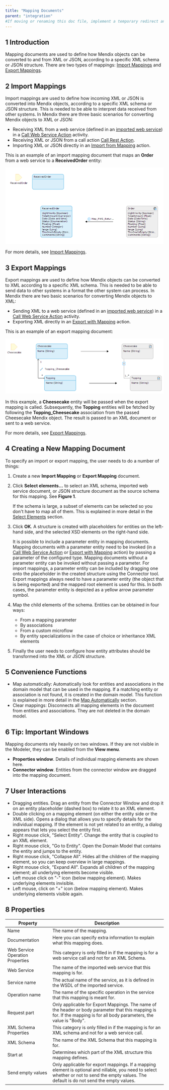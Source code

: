 ```yaml
---
title: "Mapping Documents"
parent: "integration"
#If moving or renaming this doc file, implement a temporary redirect and let the respective team know they should update the URL in the product. See Mapping to Products for more details.
---
```


## 1 Introduction

Mapping documents are used to define how Mendix objects can be converted to and from XML or JSON, according to a specific XML schema or JSON structure. There are two types of mappings: [Import Mappings](import-mappings) and [Export Mappings](export-mappings).

## 2 Import Mappings

Import mappings are used to define how incoming XML or JSON is converted into Mendix objects, according to a specific XML schema or JSON structure. This is needed to be able to interpret data received from other systems. In Mendix there are three basic scenarios for converting Mendix objects to XML or JSON:

*   Receiving XML from a web service (defined in an [imported web service](consumed-web-service)) in a [Call Web Service Action](call-web-service-action) activity.
*   Receiving XML or JSON from a call action [Call Rest Action](call-rest-action).
*   Importing XML or JSON directly in an [Import from Mapping](import-mapping-action) action. 

This is an example of an import mapping document that maps an **Order** from a web service to a **ReceivedOrder** entity:

![](attachments/16713725/16843933.png)

For more details, see [Import Mappings](import-mappings).

## 3 Export Mappings

Export mappings are used to define how Mendix objects can be converted to XML according to a specific XML schema. This is needed to be able to send data to other systems in a format the other system can process. In Mendix there are two basic scenarios for converting Mendix objects to XML:

*   Sending XML to a web service (defined in an [imported web service](consumed-web-service)) in a [Call Web Service Action](call-web-service-action) activity.
*   Exporting XML directly in an [Export with Mapping](export-mapping-action) action. 

This is an example of an export mapping document:

![](attachments/16713726/16843940.png)

In this example, a **Cheesecake** entity will be passed when the export mapping is called. Subsequently, the **Topping** entities will be fetched by following the **Topping_Cheesecake** association from the passed Cheesecake Mendix object. The result is passed to an XML document or sent to a web service.

For more details, see [Export Mappings](export-mappings).

## 4 Creating a New Mapping Document

To specify an import or export mapping, the user needs to do a number of things:

1.  Create a new **Import Mapping** or **Export Mapping** document.

2.  Click **Select elements...** to select an XML schema, imported web service document, or JSON structure document as the source schema for this mapping. See **Figure 1**. 

    If the schema is large, a subset of elements can be selected so you don't have to map all of them. This is explained in more detail in the [Select Elements](select--elements) section.

3.  Click **OK**. A structure is created with placeholders for entities on the left-hand side, and the selected XSD elements on the right-hand side.

    It is possible to include a parameter entity in mapping documents. Mapping documents with a parameter entity need to be invoked (in a [Call Web Service Action](call-web-service-action) or [Export with Mapping](export-mapping-action) action) by passing a parameter of the configured type. Mapping documents without a parameter entity can be invoked without passing a parameter. For import mappings, a parameter entity can be included by dragging one onto the placeholder in the created structure using the Connector tool. Export mappings always need to have a parameter entity (the object that is being exported) and the mapped root element is used for this. In both cases, the parameter entity is depicted as a yellow arrow parameter symbol.

4.  Map the child elements of the schema. Entities can be obtained in four ways:
    
    * From a mapping parameter
    * By associations
    * From a custom microflow
    * By entity specializations in the case of choice or inheritance XML elements

5.  Finally the user needs to configure how entity attributes should be transformed into the XML or JSON structure.

## 5 Convenience Functions

*   Map automatically: Automatically look for entities and associations in the domain model that can be used in the mapping. If a matching entity or association is not found, it is created in the domain model. This function is explained in more detail in the [Map Automatically](map-automatically) section.
*   Clear mappings: Disconnects all mapping elements in the document from entities and associations. They are not deleted in the domain model.

## 6 Tip: Important Windows

Mapping documents rely heavily on two windows. If they are not visible in the Modeler, they can be enabled from the **View menu**.

*   **Properties window**. Details of individual mapping elements are shown here.
*   **Connector window**. Entities from the connector window are dragged into the mapping document.

## 7 User Interactions

*   Dragging entities. Drag an entity from the Connector Window and drop it on an entity placeholder (dashed box) to relate it to an XML element. 
*   Double clicking on a mapping element (on either the entity side or the XML side). Opens a dialog that allows you to specify details for the individual mapping. If the element is not yet related to an entity, a dialog appears that lets you select the entity first.
*   Right mouse click, "Select Entity". Change the entity that is coupled to an XML element.
*   Right mouse click, "Go to Entity". Open the Domain Model that contains the entity and jumps to the entity.
*   Right mouse click, "Collapse All". Hides all the children of the mapping element, so you can keep overview in large mappings.
*   Right mouse click, "Expand All". Expands all children of the mapping element; all underlying elements become visible.
*   Left mouse click on "-" icon (below mapping element). Makes underlying elements invisible.
*   Left mouse, click on "+" icon (below mapping element). Makes underlying elements visible again.

## 8 Properties

| Property | Description |
| --- | --- |
| Name | The name of the mapping. |
| Documentation | Here you can specify extra information to explain what this mapping does. |
| Web Service Operation Properties | This category is only filled in if the mapping is for a web service call and not for an XML Schema. |
| Web Service | The name of the imported web service that this mapping is for. |
| Service name | The actual name of the service, as it is defined in the WSDL of the imported service. |
| Operation name | The name of the specific operation in the service that this mapping is meant for. |
| Request part | Only applicable for Export Mappings. The name of the header or body parameter that this mapping is for. If the mapping is for all body parameters, the value is "Body". |
| XML Schema Properties | This category is only filled in if the mapping is for an XML schema and not for a web service call. |
| XML Schema | The name of the XML Schema that this mapping is for. |
| Start at | Determines which part of the XML structure this mapping defines. |
| Send empty values | Only applicable for export mappings. If a mapping element is optional and nillable, you need to select whether or not to send the empty values. The default is do not send the empty values. |
